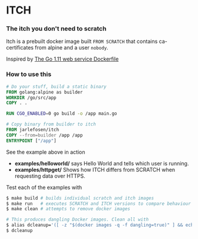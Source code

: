 # ITCH

### The itch you don't need to scratch

Itch is a prebuilt docker image built `FROM SCRATCH` that contains ca-certificates from alpine and a user `nobody`.

Inspired by [The Go 1.11 web service Dockerfile](https://medium.com/@pierreprinetti/the-go-1-11-dockerfile-a3218319d191)

### How to use this

```dockerfile
# Do your stuff, build a static binary
FROM golang:alpine as builder
WORKDIR /go/src/app
COPY . .

RUN CGO_ENABLED=0 go build -o /app main.go

# Copy binary from builder to itch
FROM jarlefosen/itch
COPY --from=builder /app /app
ENTRYPOINT ["/app"]
```

See the example above in action
- **examples/helloworld/** says Hello World and tells which user is running.
- **examples/httpget/** Shows how ITCH differs from SCRATCH when requesting data over HTTPS.

Test each of the examples with
```sh
$ make build # builds individual scratch and itch images
$ make run   # executes SCRATCH and ITCH versions to compare behaviour
$ make clean # attempts to remove docker images

# This produces dangling Docker images. Clean all with
$ alias dcleanup='([ -z "$(docker images -q -f dangling=true)" ] && echo "No dangling images") || (echo "Removing dangling images" && docker rmi $(docker images -q -f dangling=true))'
$ dcleanup
```
